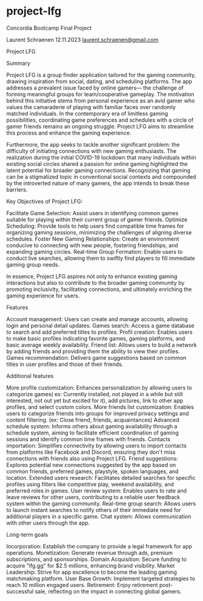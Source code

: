 # project-lfg
Concordia Bootcamp Final Project

Laurent Schraenen
12.11.2023
laurent.schraenen@gmail.com

Project LFG

Summary

Project LFG is a group finder application tailored for the gaming community, drawing inspiration from social, dating, and scheduling platforms. The app addresses a prevalent issue faced by online gamers— the challenge of forming meaningful groups for team/cooperative gameplay.
The motivation behind this initiative stems from personal experience as an avid gamer who values the camaraderie of playing with familiar faces over randomly matched individuals. In the contemporary era of limitless gaming possibilities, coordinating game preferences and schedules with a circle of gamer friends remains an ongoing struggle. Project LFG aims to streamline this process and enhance the gaming experience.

Furthermore, the app seeks to tackle another significant problem: the difficulty of initiating connections with new gaming enthusiasts. The realization during the initial COVID-19 lockdown that many individuals within existing social circles shared a passion for online gaming highlighted the latent potential for broader gaming connections. Recognizing that gaming can be a stigmatized topic in conventional social contexts and compounded by the introverted nature of many gamers, the app intends to break these barriers.

Key Objectives of Project LFG:

Facilitate Game Selection: Assist users in identifying common games suitable for playing within their current group of gamer friends.
Optimize Scheduling: Provide tools to help users find compatible time frames for organizing gaming sessions, minimizing the challenges of aligning diverse schedules.
Foster New Gaming Relationships: Create an environment conducive to connecting with new people, fostering friendships, and expanding gaming circles.
Real-time Group Formation: Enable users to conduct live searches, allowing them to swiftly find players to fill immediate gaming group needs.

In essence, Project LFG aspires not only to enhance existing gaming interactions but also to contribute to the broader gaming community by promoting inclusivity, facilitating connections, and ultimately enriching the gaming experience for users.


Features

Account management: Users can create and manage accounts, allowing login and personal detail updates.
Games search: Access a game database to search and add preferred titles to profiles.
Profil creation: Enables users to make basic profiles indicating favorite games, gaming platforms, and basic average weekly availability. 
Friend list: Allows users to build a network by adding friends and providing them the ability to view their profiles.
Games recommendation: Delivers game suggestions based on common titles in user profiles and those of their friends.


Additional features

More profile customization: Enhances personalization by allowing users to categorize games( ex: Currently installed, not played in a while but still interested, not out yet but excited for it), add pictures, link to other app profiles, and select custom colors.
More friends list customization: Enables users to categorize friends into groups for improved privacy settings and content filtering. (ex: Close friend, friends, acquaintances)
Advanced schedule system: Informs others about gaming availability through a schedule system, aiming to facilitate efficient coordination of gaming sessions and identify common time frames with friends.
Contacts importation: Simplifies connectivity by allowing users to import contacts from platforms like Facebook and Discord, ensuring they don't miss connections with friends also using Project LFG.
Friend suggestions: Explores potential new connections suggested by the app based on common friends, preferred games, playstyle, spoken languages, and location.
Extended users research: Facilitates detailed searches for specific profiles using filters like competitive play, weekend availability, and preferred roles in games.
User review system: Enables users to rate and leave reviews for other users, contributing to a reliable user feedback system within the gaming community.
Real-time group search: Allows users to launch instant searches to notify others of their immediate need for additional players in a specific game.
Chat system: Allows communication with other users through the app.


Long-term goals

Incorporation: Establish the company to provide a legal framework for app operations.
Monetization: Generate revenue through ads, premium subscriptions, and sponsorships.
Domain Acquisition: Secure funding to acquire "lfg.gg" for $2.5 millions, enhancing brand visibility.
Market Leadership: Strive for app excellence to become the leading gaming matchmaking platform.
User Base Growth: Implement targeted strategies to reach 10 million engaged users.
Retirement: Enjoy retirement post-successful sale, reflecting on the impact in connecting global gamers.
